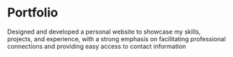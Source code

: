 # Portfolio
Designed and developed a personal website to showcase my skills, projects, and experience, with a strong emphasis on facilitating professional connections and providing easy access to contact information
